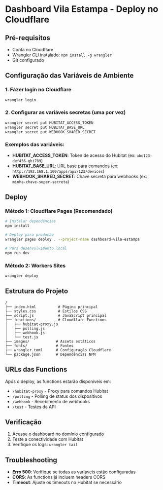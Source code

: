 # Dashboard Vila Estampa - Deploy no Cloudflare

## Pré-requisitos
- Conta no Cloudflare
- Wrangler CLI instalado: `npm install -g wrangler`
- Git configurado

## Configuração das Variáveis de Ambiente

### 1. Fazer login no Cloudflare
```bash
wrangler login
```

### 2. Configurar as variáveis secretas (uma por vez)
```bash
wrangler secret put HUBITAT_ACCESS_TOKEN
wrangler secret put HUBITAT_BASE_URL
wrangler secret put WEBHOOK_SHARED_SECRET
```

### Exemplos das variáveis:
- **HUBITAT_ACCESS_TOKEN**: Token de acesso do Hubitat (ex: `abc123-def456-ghi789`)
- **HUBITAT_BASE_URL**: URL base para comandos (ex: `http://192.168.1.100/apps/api/123/devices`)
- **WEBHOOK_SHARED_SECRET**: Chave secreta para webhooks (ex: `minha-chave-super-secreta`)

## Deploy

### Método 1: Cloudflare Pages (Recomendado)
```bash
# Instalar dependências
npm install

# Deploy para produção
wrangler pages deploy . --project-name dashboard-vila-estampa

# Para desenvolvimento local
npm run dev
```

### Método 2: Workers Sites
```bash
wrangler deploy
```

## Estrutura do Projeto

```
/
├── index.html          # Página principal
├── styles.css          # Estilos CSS
├── script.js           # JavaScript principal
├── functions/          # Cloudflare Functions
│   ├── hubitat-proxy.js
│   ├── polling.js
│   ├── webhook.js
│   └── test.js
├── images/            # Assets estáticos
├── fonts/             # Fontes
├── wrangler.toml      # Configuração Cloudflare
└── package.json       # Dependências NPM
```

## URLs das Functions

Após o deploy, as functions estarão disponíveis em:
- `/hubitat-proxy` - Proxy para comandos Hubitat
- `/polling` - Polling de status dos dispositivos  
- `/webhook` - Recebimento de webhooks
- `/test` - Testes da API

## Verificação

1. Acesse o dashboard no domínio configurado
2. Teste a conectividade com Hubitat
3. Verifique os logs: `wrangler tail`

## Troubleshooting

- **Erro 500**: Verifique se todas as variáveis estão configuradas
- **CORS**: As functions já incluem headers CORS
- **Timeout**: Ajuste os timeouts no Hubitat se necessário